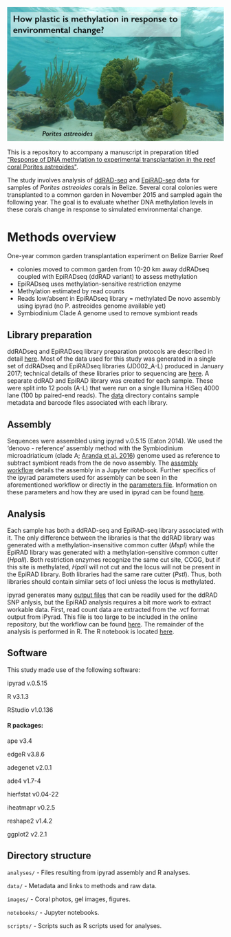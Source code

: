 ![_Porites astreoides_](./images/titleimage.png)

This is a repository to accompany a manuscript in preparation titled ["Response of DNA methylation to experimental transplantation in the reef coral Porites astreoides"](https://docs.google.com/document/d/1iN7kf_chLfLjr0Nh5mjNlU0gexdgP9ThgfcxaZgm1Gw/edit).


The study involves analysis of [ddRAD-seq](http://journals.plos.org/plosone/article?id=10.1371/journal.pone.0037135) and [EpiRAD-seq](http://onlinelibrary.wiley.com/doi/10.1111/2041-210X.12435/abstract) data for samples of _Porites astreoides_ corals in Belize. Several coral colonies were transplanted to a common garden in November 2015 and sampled again the following year.
The goal is to evaluate whether DNA methylation levels in these corals change in response to simulated environmental change. 


# Methods overview

One-year common garden transplantation experiment on Belize Barrier Reef
 - colonies moved to common garden from 10-20 km away
ddRADseq coupled with EpiRADseq (ddRAD variant) to assess methylation
 - EpiRADseq uses methylation-sensitive restriction enzyme
 - Methylation estimated by read counts 
 - Reads low/absent in EpiRADseq library = methylated
De novo assembly using ipyrad (no P. astreoides genome available yet)
 - Symbiodinium Clade A genome used to remove symbiont reads

## Library preparation

ddRADseq and EpiRADseq library preparation protocols are described in detail [here](http://onsnetwork.org/jdimond/2016/08/). Most of the data used for this study was generated in a single set of ddRADseq and EpiRADseq libraries (JD002_A-L) produced in January 2017; technical details of these libraries prior to sequencing are [here](http://onsnetwork.org/jdimond/2017/02/14/rad-library-prep/). A separate ddRAD and EpiRAD library was created for each sample. These were split into 12 pools (A-L) that were run on a single Illumina HiSeq 4000 lane (100 bp paired-end reads). The [data](https://github.com/jldimond/Branching-Porites/tree/master/data) directory contains sample metadata and barcode files associated with each library. 


## Assembly 

Sequences were assembled using ipyrad v.0.5.15 (Eaton 2014). We used the ‘denovo - reference’ assembly method with the Symbiodinium microadriaticum (clade A; [Aranda et al. 2016](https://www.nature.com/articles/srep39734)) genome used as reference to subtract symbiont reads from the de novo assembly. The [assembly workflow](https://github.com/jldimond/Branching-Porites/blob/master/notebooks/ipyrad_assembly.ipynb) details the assembly in a Jupyter notebook. Further specifics of the ipyrad parameters used for assembly can be seen in the aforementioned workflow or directly in the [parameters file](https://github.com/jldimond/Branching-Porites/blob/master/analyses/ipyrad_analysis/params-data3.txt). Information on these parameters and how they are used in ipyrad can be found [here](http://ipyrad.readthedocs.io/).


## Analysis 

Each sample has both a ddRAD-seq and EpiRAD-seq library associated with it. The only difference between the libraries is that the ddRAD library was generated with a methylation-insensitive common cutter (_MspI_) while the EpiRAD library was generated with a methylation-sensitive common cutter (_HpaII_). Both restriction enzymes recognize the same cut site, CCGG, but if this site is methylated, _HpaII_ will not cut and the locus will not be present in the EpiRAD library. Both libraries had the same rare cutter (_PstI_). Thus, both libraries should contain similar sets of loci unless the locus is methylated. 

ipyrad generates many [output files](https://github.com/jldimond/Branching-Porites/tree/master/analyses/ipyrad_analysis/data3_outfiles) that can be readily used for the ddRAD SNP anlysis, but the EpiRAD analysis requires a bit more work to extract workable data. First, read count data are extracted from the .vcf format output from iPyrad. This file is too large to be included in the online repository, but the workflow can be found [here](https://github.com/jldimond/Branching-Porites/blob/master/notebooks/VCF_readcounts.ipynb). The remainder of the analysis is performed in R. The R notebook is located [here](https://github.com/jldimond/Branching-Porites/blob/master/analyses/ipyrad_analysis/data3_outfiles/PoritesRAD_analysis.md).


## Software

This study made use of the following software:

ipyrad v.0.5.15

R v3.1.3

RStudio v1.0.136


#### R packages:

ape v3.4

edgeR v3.8.6

adegenet v2.0.1

ade4 v1.7-4

hierfstat v0.04-22

iheatmapr v0.2.5

reshape2 v1.4.2

ggplot2 v2.2.1


## Directory structure


`analyses/` - Files resulting from ipyrad assembly and R analyses.

`data/` -  Metadata and links to methods and raw data.

`images/` - Coral photos, gel images, figures.

`notebooks/` - Jupyter notebooks.

`scripts/` - Scripts such as R scripts used for analyses.
